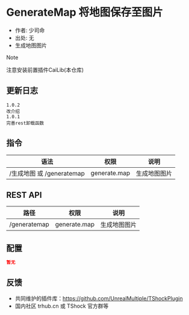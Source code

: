 # GenerateMap 将地图保存至图片

- 作者: 少司命
- 出处: 无
- 生成地图图片
  
> [!NOTE]  
> 注意安装前置插件CaiLib(本仓库)

## 更新日志

```
1.0.2
改介绍
1.0.1
完善rest卸载函数
```

## 指令

| 语法      |     权限     |     说明     |
| --------- | :----------: | :----------: |
| /生成地图 或 /generatemap | generate.map | 生成地图图片 |

## REST API

| 路径         |     权限     |     说明     |
| ------------ | :----------: | :----------: |
| /generatemap | generate.map | 生成地图图片 |

## 配置

```json
暂无
```

## 反馈

- 共同维护的插件库：https://github.com/UnrealMultiple/TShockPlugin
- 国内社区 trhub.cn 或 TShock 官方群等
